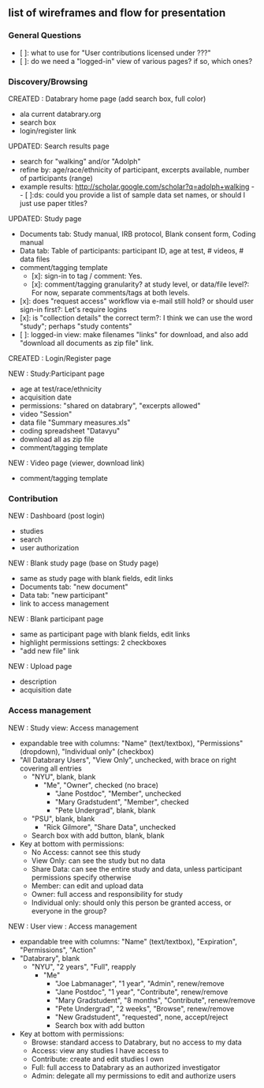 ## list of wireframes and flow for presentation

### General Questions
- [ ]: what to use for "User contributions licensed under ???"
- [ ]: do we need a "logged-in" view of various pages? if so, which ones?

### Discovery/Browsing

CREATED : Databrary home page (add search box, full color)

- ala current databrary.org
- search box
- login/register link


UPDATED: Search results page

- search for "walking" and/or "Adolph"
- refine by: age/race/ethnicity of participant, excerpts available, number of participants (range)
- example results: http://scholar.google.com/scholar?q=adolph+walking
-- [ ]:ds: could you provide a list of sample data set names, or should I just use paper titles?


UPDATED: Study page

- Documents tab: Study manual, IRB protocol, Blank consent form, Coding manual
- Data tab: Table of participants: participant ID, age at test, # videos, # data files
- comment/tagging template
  - [x]: sign-in to tag / comment: Yes.
  - [x]: comment/tagging granularity? at study level, or data/file level?: For now, separate comments/tags at both levels.
- [x]: does "request access" workflow via e-mail still hold? or should user sign-in first?: Let's require logins
- [x]: is "collection details" the correct term?: I think we can use the word "study"; perhaps "study contents"
- [ ]: logged-in view: make filenames "links" for download, and also add "download all documents as zip file" link.

CREATED : Login/Register page


NEW : Study:Participant page

- age at test/race/ethnicity
- acquisition date
- permissions: "shared on databrary", "excerpts allowed"
- video "Session"
- data file "Summary measures.xls"
- coding spreadsheet "Datavyu"
- download all as zip file
- comment/tagging template


NEW : Video page (viewer, download link)

- comment/tagging template

### Contribution

NEW : Dashboard (post login)

- studies
- search
- user authorization


NEW : Blank study page (base on Study page)

- same as study page with blank fields, edit links
- Documents tab: "new document"
- Data tab: "new participant"
- link to access management


NEW : Blank participant page

- same as participant page with blank fields, edit links
- highlight permissions settings: 2 checkboxes
- "add new file" link

NEW : Upload page

- description
- acquisition date

### Access management

NEW : Study view: Access management

- expandable tree with columns: "Name" (text/textbox), "Permissions" (dropdown), "Individual only" (checkbox)
- "All Databrary Users", "View Only", unchecked, with brace on right covering all entries
  - "NYU", blank, blank
    - "Me", "Owner", checked (no brace)
      - "Jane Postdoc", "Member", unchecked
      - "Mary Gradstudent", "Member", checked
      - "Pete Undergrad", blank, blank
  - "PSU", blank, blank
    - "Rick Gilmore", "Share Data", unchecked
  - Search box with add button, blank, blank
- Key at bottom with permissions:
  - No Access: cannot see this study
  - View Only: can see the study but no data
  - Share Data: can see the entire study and data, unless participant permissions specify otherwise
  - Member: can edit and upload data
  - Owner: full access and responsibility for study
  - Individual only: should only this person be granted access, or everyone in the group?

NEW : User view : Access management

- expandable tree with columns: "Name" (text/textbox), "Expiration", "Permissions", "Action"
- "Databrary", blank
  - "NYU", "2 years", "Full", reapply
    - "Me"
      - "Joe Labmanager", "1 year", "Admin", renew/remove
      - "Jane Postdoc", "1 year", "Contribute", renew/remove
      - "Mary Gradstudent", "8 months", "Contribute", renew/remove
      - "Pete Undergrad", "2 weeks", "Browse", renew/remove
      - "New Gradstudent", "requested", none, accept/reject
      - Search box with add button
- Key at bottom with permissions:
  - Browse: standard access to Databrary, but no access to my data
  - Access: view any studies I have access to
  - Contribute: create and edit studies I own
  - Full: full access to Databrary as an authorized investigator
  - Admin: delegate all my permissions to edit and authorize users
